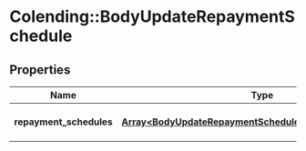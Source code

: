 # Colending::BodyUpdateRepaymentSchedule

## Properties
Name | Type | Description | Notes
------------ | ------------- | ------------- | -------------
**repayment_schedules** | [**Array&lt;BodyUpdateRepaymentScheduleRepaymentSchedules&gt;**](BodyUpdateRepaymentScheduleRepaymentSchedules.md) | Refer table RepaymentSchedules for attributes | [optional] 

